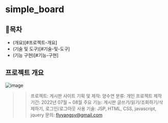 # simple_board

## 📘목차
- (개요)[#프로젝트-개요]
- (기술 및 도구)[#기술-및-도구]
- (기능 구현)[#기능-구현]

## 프로젝트 개요
![image](https://github.com/Muggle-1133/simple_board/assets/97649633/268468ac-0a58-486c-92a5-e13c79faad84)
>> 프로젝트: 게시판 사이트
>> 기획 및 제작: 양수연
>> 분류: 개인 프로젝트
>> 제작 기간: 2022년 07월 ~ 08월
>> 주요 기능: 게시판 글쓰기/읽기/조회하기/삭제하기, 로그인/로그아웃
>> 사용 기술: JSP, HTML, CSS, javascript, jquery
>> 문의: flyyangsy@gmail.com
